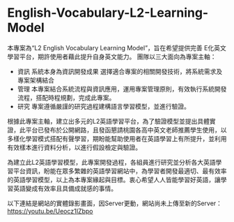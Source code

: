 # English-Vocabulary-L2-Learning-Model
本專案為“L2 English Vocabulary Learning Model”，旨在希望提供完善
E化英文學習平台，期許使用者藉此提升自身英文能力。
團隊以三大面向為專案主軸：
- 資訊
  	系統本身為資訊開發成果
  	選擇適合專案的相關開發技術，將系統需求及專案架構結合 
-	管理
  	本專案結合系統流程與資訊應用，運用專案管理原則，有效執行系統開發流程，搭配時程規劃，完成此專案。 
-	研究
  	專案遵循嚴謹的研究過程建構語言學習模型，並進行驗證。

根據此專案主軸，建立出多元的L2英語學習平台，為了驗證模型並提出具體實證，此平台已發布於公開網路，且發函懇請桃園各高中英文老師推薦學生使用，以多樣化學習模式搭配有聲學習，期盼能幫助使用者在英語學習上有所提升，並利用有效樣本進行資料分析，以進行假設檢定與驗證。
	
為建立此L2英語學習模型，此專案開發過程，各組員進行研究並分析各大英語學習平台資訊，盼能在眾多繁雜的英語學習網站中，為學習者開發最適切、最有效率的英語學習模型，以上為本專案緣起與目標。衷心希望人人皆能學習好英語，讓學習英語變成有效率且具備成就感的事情。

以下連結是網站的實體錄影畫面，因Server更動，網站尚未上傳至新的Server：
https://youtu.be/Ueocz1IZbpo
